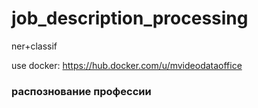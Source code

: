 # job_description_processing
ner+classif

use docker: https://hub.docker.com/u/mvideodataoffice

### распознование профессии

